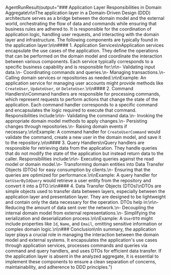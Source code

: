 AgentRunResult(output="### Application Layer Responsibilities in Domain Aggregate\n\nThe application layer in a Domain-Driven Design (DDD) architecture serves as a bridge between the domain model and the external world, orchestrating the flow of data and commands while ensuring that business rules are adhered to. It is responsible for the coordination of application logic, handling user requests, and interacting with the domain layer and infrastructure. The following components are typically found in the application layer:\n\n#### 1. Application Services\nApplication services encapsulate the use cases of the application. They define the operations that can be performed on the domain model and coordinate the interaction between various components. Each service typically corresponds to a specific business capability and is responsible for:\n\n- Validating input data.\n- Coordinating commands and queries.\n- Managing transactions.\n- Calling domain services or repositories as needed.\n\nExample: An application service for managing user accounts might provide methods like `CreateUser`, `UpdateUser`, or `DeleteUser`.\n\n#### 2. Command Handlers\nCommand handlers are responsible for processing commands, which represent requests to perform actions that change the state of the application. Each command handler corresponds to a specific command and encapsulates the logic required to execute that command. Responsibilities include:\n\n- Validating the command data.\n- Invoking the appropriate domain model methods to apply changes.\n- Persisting changes through repositories.\n- Raising domain events if necessary.\n\nExample: A command handler for `CreateUserCommand` would validate the command, create a new user in the domain model, and save it to the repository.\n\n#### 3. Query Handlers\nQuery handlers are responsible for retrieving data from the application. They handle queries that do not modify the state of the application but instead return data to the caller. Responsibilities include:\n\n- Executing queries against the read model or domain model.\n- Transforming domain entities into Data Transfer Objects (DTOs) for easy consumption by clients.\n- Ensuring that the queries are optimized for performance.\n\nExample: A query handler for `GetUserByIdQuery` would retrieve a user entity from the repository and convert it into a DTO.\n\n#### 4. Data Transfer Objects (DTOs)\nDTOs are simple objects used to transfer data between layers, especially between the application layer and presentation layer. They are designed to be lightweight and contain only the data necessary for the operation. DTOs help in:\n\n- Reducing the amount of data sent over the network.\n- Decoupling the internal domain model from external representations.\n- Simplifying the serialization and deserialization process.\n\nExample: A `UserDTO` might include properties like `Id`, `Name`, and `Email`, omitting sensitive information or complex domain logic.\n\n### Conclusion\nIn summary, the application layer plays a crucial role in managing the interaction between the domain model and external systems. It encapsulates the application's use cases through application services, processes commands and queries via command and query handlers, and uses DTOs for efficient data transfer. If the application layer is absent in the analyzed aggregate, it is essential to implement these components to ensure a clean separation of concerns, maintainability, and adherence to DDD principles.")